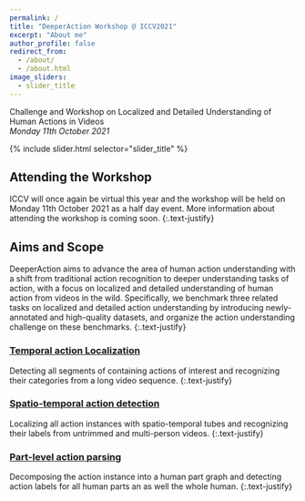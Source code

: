 ```yaml
---
permalink: /
title: "DeeperAction Workshop @ ICCV2021"
excerpt: "About me"
author_profile: false
redirect_from: 
  - /about/
  - /about.html
image_sliders:
  - slider_title
---
```

Challenge and Workshop on Localized and Detailed Understanding of Human Actions in Videos<br>
*Monday 11th October 2021*

{% include slider.html selector="slider_title" %}

## Attending the Workshop

ICCV will once again be virtual this year and the workshop will be held on Monday 11th October 2021 as a half day event. More information about attending the workshop is coming soon.
{:.text-justify}

## Aims and Scope

DeeperAction aims to advance the area of human action understanding with a shift from traditional action recognition to deeper understanding tasks of action, with a focus on localized and detailed understanding of human action from videos in the wild. Specifically, we benchmark three related tasks on localized and detailed action understanding by introducing newly-annotated and high-quality datasets, and organize the action understanding challenge on these benchmarks. 
{:.text-justify}

### [Temporal action Localization](/tracks/1-refineaction/)

Detecting all segments of containing actions of interest and recognizing their categories from a long video sequence. 
{:.text-justify}

### [Spatio-temporal action detection](/tracks/2-multisports/)

Localizing all action instances with spatio-temporal tubes and recognizing their labels from untrimmed and multi-person videos. 
{:.text-justify}

### [Part-level action parsing](/tracks/3-kineticstps/)

Decomposing the action instance into a human part graph and detecting action labels for all human parts an as well the whole human.
{:.text-justify}
